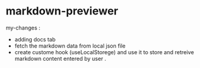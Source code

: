 # markdown-previewer

my-changes : 
- adding docs tab
- fetch the markdown data from local json file
- create custome hook (useLocalStorege) and use it to store and retreive markdown content entered by user .

